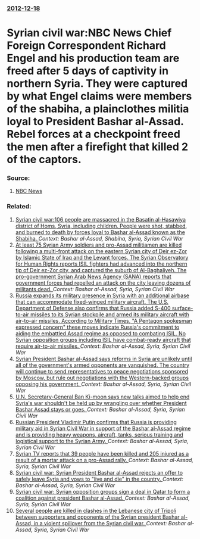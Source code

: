 ### [2012-12-18](/news/2012/12/18/index.md)

# Syrian civil war:NBC News Chief Foreign Correspondent Richard Engel and his production team are freed after 5 days of captivity in northern Syria. They were captured by what Engel claims were members of the shabiha, a plainclothes militia loyal to President Bashar al-Assad. Rebel forces at a checkpoint freed the men after a firefight that killed 2 of the captors. 




### Source:

1. [NBC News](http://worldnews.nbcnews.com/_news/2012/12/18/15985279-richard-engel-and-nbc-news-team-freed-from-captors-in-syria)

### Related:

1. [Syrian civil war:106 people are massacred in the Basatin al-Hasawiya district of Homs, Syria, including children. People were shot, stabbed, and burned to death by forces loyal to Bashar al-Assad known as the Shabiha. ](/news/2013/01/17/syrian-civil-war-p106-people-are-massacred-in-the-basatin-al-hasawiya-district-of-homs-syria-including-children-people-were-shot-stabbed.md) _Context: Bashar al-Assad, Shabiha, Syria, Syrian Civil War_
2. [At least 75 Syrian Army soldiers and pro-Assad militiamen are killed following a multi-front attack on the eastern Syrian city of Deir ez-Zor by Islamic State of Iraq and the Levant forces. The Syrian Observatory for Human Rights reports ISIL fighters had advanced into the northern tip of Deir ez-Zor city, and captured the suburb of Al-Baghaliyeh. The pro-government Syrian Arab News Agency (SANA) reports that government forces had repelled an attack on the city leaving dozens of militants dead. ](/news/2016/01/16/at-least-75-syrian-army-soldiers-and-pro-assad-militiamen-are-killed-following-a-multi-front-attack-on-the-eastern-syrian-city-of-deir-ez-zo.md) _Context: Bashar al-Assad, Syria, Syrian Civil War_
3. [Russia expands its military presence in Syria with an additional airbase that can accommodate fixed-winged military aircraft. The U.S. Department of Defense also confirms that Russia added S-400 surface-to-air missiles to its Syrian stockpile and armed its military aircraft with air-to-air missiles. According to Military Times, "A Pentagon spokesman expressed concern" these moves indicate Russia's commitment to aiding the embattled Assad regime as opposed to combating ISIL. No Syrian opposition groups including ISIL have combat-ready aircraft that require air-to-air missiles. ](/news/2015/12/2/russia-expands-its-military-presence-in-syria-with-an-additional-airbase-that-can-accommodate-fixed-winged-military-aircraft-the-u-s-depar.md) _Context: Bashar al-Assad, Syria, Syrian Civil War_
4. [Syrian President Bashar al-Assad says reforms in Syria are unlikely until all of the government's armed opponents are vanquished. The country will continue to send representatives to peace negotiations sponsored by Moscow, but rule out negotiations with the Western-backed groups opposing his government. ](/news/2015/10/4/syrian-president-bashar-al-assad-says-reforms-in-syria-are-unlikely-until-all-of-the-governmentas-armed-opponents-are-vanquished-the-coun.md) _Context: Bashar al-Assad, Syria, Syrian Civil War_
5. [U.N. Secretary-General Ban Ki-moon says new talks aimed to help end Syria's war shouldn't be held up by wrangling over whether President Bashar Assad stays or goes. ](/news/2015/10/31/u-n-secretary-general-ban-ki-moon-says-new-talks-aimed-to-help-end-syria-s-war-shouldn-t-be-held-up-by-wrangling-over-whether-president-bas.md) _Context: Bashar al-Assad, Syria, Syrian Civil War_
6. [Russian President Vladimir Putin confirms that Russia is providing military aid in Syrian Civil War in support of the Bashar al-Assad regime and is providing heavy weapons, aircraft, tanks, serious training and logistical support to the Syrian Army. ](/news/2015/09/4/russian-president-vladimir-putin-confirms-that-russia-is-providing-military-aid-in-syrian-civil-war-in-support-of-the-bashar-al-assad-regime.md) _Context: Bashar al-Assad, Syria, Syrian Civil War_
7. [Syrian TV reports that 39 people have been killed and 205 injured as a result of a mortar attack on a pro-Assad rally. ](/news/2014/05/23/syrian-tv-reports-that-39-people-have-been-killed-and-205-injured-as-a-result-of-a-mortar-attack-on-a-pro-assad-rally.md) _Context: Bashar al-Assad, Syria, Syrian Civil War_
8. [Syrian civil war: Syrian President Bashar al-Assad rejects an offer to safely leave Syria and vows to "live and die" in the country. ](/news/2012/11/8/syrian-civil-war-syrian-president-bashar-al-assad-rejects-an-offer-to-safely-leave-syria-and-vows-to-live-and-die-in-the-country.md) _Context: Bashar al-Assad, Syria, Syrian Civil War_
9. [Syrian civil war: Syrian opposition groups sign a deal in Qatar to form a coalition against president Bashar al-Assad. ](/news/2012/11/11/syrian-civil-war-psyrian-opposition-groups-sign-a-deal-in-qatar-to-form-a-coalition-against-president-bashar-al-assad.md) _Context: Bashar al-Assad, Syria, Syrian Civil War_
10. [Several people are killed in clashes in the Lebanese city of Tripoli between supporters and opponents of the Syrian president Bashar al-Assad, in a violent spillover from the Syrian civil war. ](/news/2012/05/13/several-people-are-killed-in-clashes-in-the-lebanese-city-of-tripoli-between-supporters-and-opponents-of-the-syrian-president-bashar-al-assa.md) _Context: Bashar al-Assad, Syria, Syrian Civil War_
